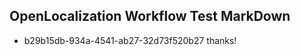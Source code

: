 ## OpenLocalization Workflow Test MarkDown
* b29b15db-934a-4541-ab27-32d73f520b27 thanks!

<!--HONumber=Aug16_HO1-->


